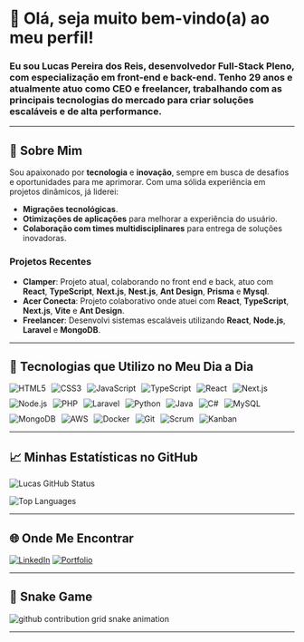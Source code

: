 # 👋 Olá, seja muito bem-vindo(a) ao meu perfil!

### Eu sou **Lucas Pereira dos Reis**, desenvolvedor **Full-Stack Pleno**, com especialização em **front-end** e **back-end**. Tenho **29 anos** e atualmente atuo como **CEO** e **freelancer**, trabalhando com as principais tecnologias do mercado para criar soluções escaláveis e de alta performance.

---

## 🌟 Sobre Mim

Sou apaixonado por **tecnologia** e **inovação**, sempre em busca de desafios e oportunidades para me aprimorar. Com uma sólida experiência em projetos dinâmicos, já liderei:

- **Migrações tecnológicas**.
- **Otimizações de aplicações** para melhorar a experiência do usuário.
- **Colaboração com times multidisciplinares** para entrega de soluções inovadoras.

### Projetos Recentes

- **Clamper**: Projeto atual, colaborando no front end e back, atuo com **React**, **TypeScript**, **Next.js**, **Nest.js**, **Ant Design**, **Prisma** e **Mysql**.
- **Acer Conecta**: Projeto colaborativo onde atuei com **React**, **TypeScript**, **Next.js**, **Vite** e **Ant Design**.
- **Freelancer**: Desenvolvi sistemas escaláveis utilizando **React**, **Node.js**, **Laravel** e **MongoDB**.

---

## 🚀 Tecnologias que Utilizo no Meu Dia a Dia

<div style="display: flex; flex-wrap: wrap; gap: 10px;">
    <img src="https://img.shields.io/badge/HTML5-E34F26?style=for-the-badge&logo=html5&logoColor=white" alt="HTML5">
    <img src="https://img.shields.io/badge/CSS3-1572B6?style=for-the-badge&logo=css3&logoColor=white" alt="CSS3">
    <img src="https://img.shields.io/badge/JavaScript-F7DF1E?style=for-the-badge&logo=javascript&logoColor=black" alt="JavaScript">
    <img src="https://img.shields.io/badge/TypeScript-3178C6?style=for-the-badge&logo=typescript&logoColor=white" alt="TypeScript">
    <img src="https://img.shields.io/badge/React-61DAFB?style=for-the-badge&logo=react&logoColor=black" alt="React">
    <img src="https://img.shields.io/badge/Next.js-000000?style=for-the-badge&logo=next-dot-js&logoColor=white" alt="Next.js">
    <img src="https://img.shields.io/badge/Node.js-43853D?style=for-the-badge&logo=node-dot-js&logoColor=white" alt="Node.js">
    <img src="https://img.shields.io/badge/PHP-777BB4?style=for-the-badge&logo=php&logoColor=white" alt="PHP">
    <img src="https://img.shields.io/badge/Laravel-FF2D20?style=for-the-badge&logo=laravel&logoColor=white" alt="Laravel">
    <img src="https://img.shields.io/badge/Python-3776AB?style=for-the-badge&logo=python&logoColor=white" alt="Python">
    <img src="https://img.shields.io/badge/Java-007396?style=for-the-badge&logo=java&logoColor=white" alt="Java">
    <img src="https://img.shields.io/badge/C%23-239120?style=for-the-badge&logo=c-sharp&logoColor=white" alt="C#">
    <img src="https://img.shields.io/badge/MySQL-4479A1?style=for-the-badge&logo=mysql&logoColor=white" alt="MySQL">
    <img src="https://img.shields.io/badge/MongoDB-4EA94B?style=for-the-badge&logo=mongodb&logoColor=white" alt="MongoDB">
    <img src="https://img.shields.io/badge/AWS-232F3E?style=for-the-badge&logo=amazon-aws&logoColor=white" alt="AWS">
    <img src="https://img.shields.io/badge/Docker-2496ED?style=for-the-badge&logo=docker&logoColor=white" alt="Docker">
    <img src="https://img.shields.io/badge/Git-F05032?style=for-the-badge&logo=git&logoColor=white" alt="Git">
    <img src="https://img.shields.io/badge/Scrum-6DB33F?style=for-the-badge&logo=scrumalliance&logoColor=white" alt="Scrum">
    <img src="https://img.shields.io/badge/Kanban-0052CC?style=for-the-badge&logo=kanban&logoColor=white" alt="Kanban">
</div>


---

## 📈 Minhas Estatísticas no GitHub

![Lucas GitHub Status](https://github-readme-stats.vercel.app/api?username=lucascodev&show_icons=true&theme=dracula)

![Top Languages](https://github-readme-stats.vercel.app/api/top-langs/?username=lucascodev&layout=compact&theme=dracula)

---

## 🌐 Onde Me Encontrar

[![LinkedIn](https://img.shields.io/badge/LinkedIn-0077B5?style=for-the-badge&logo=linkedin&logoColor=white)](https://www.linkedin.com/in/lucas-pereira-dos-reis-60a49b18b/)
[![Portfolio](https://img.shields.io/badge/Portfolio-lucascodev.com.br-blue?style=for-the-badge)](https://lucascodev.com.br/)

---

## 🐍 Snake Game

<picture>
  <source media="(prefers-color-scheme: dark)" srcset="https://raw.githubusercontent.com/lucascodev/lucascodev/outputs/dist/github-snake-dark.svg">
  <source media="(prefers-color-scheme: light)" srcset="https://raw.githubusercontent.com/lucascodev/lucascodev/outputs/dist/github-snake.svg">
  <img alt="github contribution grid snake animation" src="https://raw.githubusercontent.com/lucascodev/lucascodev/dist/github-snake.svg">
</picture>

---
